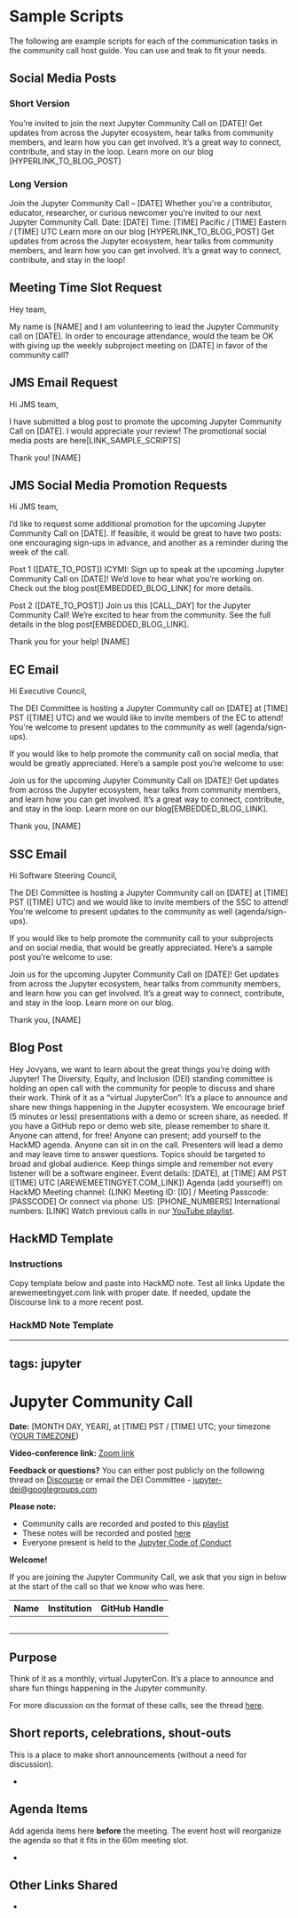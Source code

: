 # Sample Scripts
The following are example scripts for each of the communication tasks in the community call host guide.
You can use and teak to fit your needs.

## Social Media Posts
### Short Version
You’re invited to join the next Jupyter Community Call on [DATE]! Get updates from across the Jupyter ecosystem, hear talks from community members, and learn how you can get involved. It’s a great way to connect, contribute, and stay in the loop. Learn more on our blog [HYPERLINK_TO_BLOG_POST]

### Long Version
 Join the Jupyter Community Call – [DATE]
Whether you're a contributor, educator, researcher, or curious newcomer you're invited to our next Jupyter Community Call.
 Date: [DATE]
 Time: [TIME] Pacific / [TIME] Eastern / [TIME] UTC
 Learn more on our blog [HYPERLINK_TO_BLOG_POST]
Get updates from across the Jupyter ecosystem, hear talks from community members, and learn how you can get involved.
It’s a great way to connect, contribute, and stay in the loop!

## Meeting Time Slot Request
Hey <subproject> team,

My name is [NAME] and I am volunteering to lead the Jupyter Community call on [DATE]. In order to encourage attendance, would the <subproject> team be OK with giving up the weekly subproject meeting on [DATE] in favor of the community call?

## JMS Email Request
Hi JMS team,

I have submitted a blog post to promote the upcoming Jupyter Community Call on [DATE]. I would appreciate your review! 
The promotional social media posts are here[LINK_SAMPLE_SCRIPTS]

Thank you!
[NAME]

## JMS Social Media Promotion Requests
Hi JMS team,

I’d like to request some additional promotion for the upcoming Jupyter Community Call on [DATE]. If feasible, it would be great to have two posts: one encouraging sign-ups in advance, and another as a reminder during the week of the call.

Post 1 ([DATE_TO_POST])
ICYMI: Sign up to speak at the upcoming Jupyter Community Call on [DATE]! We’d love to hear what you’re working on. Check out the blog post[EMBEDDED_BLOG_LINK] for more details.


Post 2 ([DATE_TO_POST])
Join us this [CALL_DAY] for the Jupyter Community Call! We’re excited to hear from the community. See the full details in the blog post[EMBEDDED_BLOG_LINK].

Thank you for your help!
[NAME]


## EC Email

Hi Executive Council,

The DEI Committee is hosting a Jupyter Community call on [DATE] at [TIME] PST ([TIME] UTC) and we would like to invite members of the EC to attend! You're welcome to present updates to the community as well (agenda/sign-ups).

If you would like to help promote the community call on social media, that would be greatly appreciated. Here’s a sample post you’re welcome to use:

Join us for the upcoming Jupyter Community Call on [DATE]! Get updates from across the Jupyter ecosystem, hear talks from community members, and learn how you can get involved. It’s a great way to connect, contribute, and stay in the loop. Learn more on our blog[EMBEDDED_BLOG_LINK].

Thank you,
[NAME]


## SSC Email
Hi Software Steering Council,

The DEI Committee is hosting a Jupyter Community call on [DATE] at [TIME] PST ([TIME] UTC) and we would like to invite members of the SSC to attend! You're welcome to present updates to the community as well (agenda/sign-ups).

If you would like to help promote the community call to your subprojects and on social media, that would be greatly appreciated. Here’s a sample post you’re welcome to use:

Join us for the upcoming Jupyter Community Call on [DATE]! Get updates from across the Jupyter ecosystem, hear talks from community members, and learn how you can get involved. It’s a great way to connect, contribute, and stay in the loop. Learn more on our blog.

Thank you,
[NAME]


## Blog Post
Hey Jovyans, we want to learn about the great things you’re doing with Jupyter! The Diversity, Equity, and Inclusion (DEI) standing committee is holding an open call with the community for people to discuss and share their work. Think of it as a “virtual JupyterCon”: It’s a place to announce and share new things happening in the Jupyter ecosystem.
We encourage brief (5 minutes or less) presentations with a demo or screen share, as needed. If you have a GitHub repo or demo web site, please remember to share it.
Anyone can attend, for free! Anyone can present; add yourself to the HackMD agenda. Anyone can sit in on the call. Presenters will lead a demo and may leave time to answer questions. Topics should be targeted to broad and global audience. Keep things simple and remember not every listener will be a software engineer.
Event details:
[DATE], at [TIME] AM PST ([TIME] UTC [AREWEMEETINGYET.COM_LINK])
Agenda (add yourself!) on HackMD
Meeting channel: (LINK)
Meeting ID: [ID] / Meeting Passcode: [PASSCODE]
Or connect via phone:
US: [PHONE_NUMBERS]
International numbers: [LINK]
Watch previous calls in our [YouTube playlist](https://www.youtube.com/playlist?list=PLUrHeD2K9Cmkoamm4NjLmvXC4Y6E1o8SP).


## HackMD Template

### Instructions
Copy template below and paste into HackMD note.
Test all links
Update the arewemeetingyet.com link with proper date.
If needed, update the Discourse link to a more recent post.

### HackMD Note Template

---
tags: jupyter
---
# Jupyter Community Call

**Date:** [MONTH DAY, YEAR], at [TIME] PST / [TIME] UTC; your timezone ([YOUR TIMEZONE](https://arewemeetingyet.com/Los%20Angeles/2025-01-01/09:00/Call%20Community%20Call))

**Video-conference link:** [Zoom link](https://zoom.us/j/95228013874?pwd=Ep7HIk8t9JP6VToxt1Wj4P7K5PshC0.1)

**Feedback or questions?** You can either post publicly on the following thread on 
[Discourse](https://discourse.jupyter.org/t/jupyter-community-calls/668/103) or email the DEI Committee - jupyter-dei@googlegroups.com

**Please note:**
- Community calls are recorded and posted to this [playlist](https://www.youtube.com/playlist?list=PLUrHeD2K9Cmkoamm4NjLmvXC4Y6E1o8SP)
- These notes will be recorded and posted [here](https://jupyter.readthedocs.io/en/latest/community/community-call-notes/index.html)
- Everyone present is held to the [Jupyter Code of Conduct](https://jupyter.org/conduct)

**Welcome!**

If you are joining the Jupyter Community Call, we ask that you sign in below at the start of the call so that we know who was here.

| Name | Institution | GitHub Handle |
| ---- | ----------- | ------------- |
|      |             |               |
|      |             |               |
|      |             |               |
|      |             |               |
|      |             |               |


## Purpose

Think of it as a monthly, virtual JupyterCon. It’s a place to announce and share fun things happening in the Jupyter community.

For more discussion on the format of these calls, see the thread [here](https://discourse.jupyter.org/t/jupyter-community-calls/668/103).

## Short reports, celebrations, shout-outs

This is a place to make short announcements (without a need for discussion). 

* 


## Agenda Items

Add agenda items here **before** the meeting. The event host will reorganize the agenda so that it fits in the 60m meeting slot.

* 



## Other Links Shared
* 

